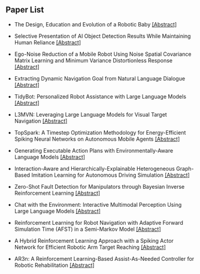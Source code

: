 ## Paper List

- The Design, Education and Evolution of a Robotic Baby
[[Abstract]](https://events.infovaya.com/presentation?id=105428)

- Selective Presentation of AI Object Detection Results While Maintaining Human Reliance
[[Abstract]](https://events.infovaya.com/presentation?id=105431)

- Ego-Noise Reduction of a Mobile Robot Using Noise Spatial Covariance Matrix Learning and Minimum Variance Distortionless Response
[[Abstract]](https://events.infovaya.com/presentation?id=105434)

- Extracting Dynamic Navigation Goal from Natural Language Dialogue
[[Abstract]](https://events.infovaya.com/presentation?id=105437)

- TidyBot: Personalized Robot Assistance with Large Language Models
[[Abstract]](https://events.infovaya.com/presentation?id=105440)

- L3MVN: Leveraging Large Language Models for Visual Target Navigation
[[Abstract]](https://events.infovaya.com/presentation?id=105443)

- TopSpark: A Timestep Optimization Methodology for Energy-Efficient Spiking Neural Networks on Autonomous Mobile Agents
[[Abstract]](https://events.infovaya.com/presentation?id=105446)

- Generating Executable Action Plans with Environmentally-Aware Language Models
[[Abstract]](https://events.infovaya.com/presentation?id=105449)

- Interaction-Aware and Hierarchically-Explainable Heterogeneous Graph-Based Imitation Learning for Autonomous Driving Simulation
[[Abstract]](https://events.infovaya.com/presentation?id=105452)

- Zero-Shot Fault Detection for Manipulators through Bayesian Inverse Reinforcement Learning
[[Abstract]](https://events.infovaya.com/presentation?id=105455)

- Chat with the Environment: Interactive Multimodal Perception Using Large Language Models
[[Abstract]](https://events.infovaya.com/presentation?id=105458)

- Reinforcement Learning for Robot Navigation with Adaptive Forward Simulation Time (AFST) in a Semi-Markov Model
[[Abstract]](https://events.infovaya.com/presentation?id=105461)

- A Hybrid Reinforcement Learning Approach with a Spiking Actor Network for Efficient Robotic Arm Target Reaching
[[Abstract]](https://events.infovaya.com/presentation?id=105464)

- AR3n: A Reinforcement Learning-Based Assist-As-Needed Controller for Robotic Rehabilitation
[[Abstract]](https://events.infovaya.com/presentation?id=105467)

